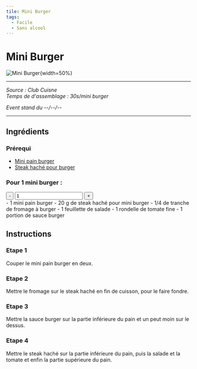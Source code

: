 ```yaml
---
tile: Mini Burger
tags:
  - Facile
  - Sans alcool
---
```


# Mini Burger

![Mini Burger](https://image.over-blog.com/qjwKg9AyZ9lwVAhbFj4eGH0CSiA=/filters:no_upscale()/image%2F0651923%2F20211029%2Fob_59f66a_mini-burger-apero.jpg){width=50%}

***
*Source : Club Cuisne* <br>
*Temps de d'assemblage : 30s/mini burger*

*Event stand du --/--/--*
***

## Ingrédients

### Prérequi

* [Mini pain burger](../Mini%20pain%20burger.md)
* [Steak haché pour burger](../Steak%20Burger.md)

### Pour 1 mini burger :

<div class="people-adjustment">
  <button class="adjust-button minus">-</button>
  <input type="number" id="num-people" value="1" min="1" data-default-quantity="1">
  <button class="adjust-button plus">+</button>
</div>

<div class="grid cards" markdown>
- <span class="ingredient" data-base-quantity="1" data-unit="">1</span> mini pain burger
- <span class="ingredient" data-base-quantity="20" data-unit="">20</span> g de steak haché pour mini burger
- <span class="ingredient" data-base-quantity="0.25" data-unit="">1/4</span> de tranche de fromage à burger
- <span class="ingredient" data-base-quantity="1" data-unit="">1</span> feuillette de salade
- <span class="ingredient" data-base-quantity="1" data-unit="">1</span> rondelle de tomate fine
- <span class="ingredient" data-base-quantity="1" data-unit="">1</span> portion de sauce burger
</div>

## Instructions

### Etape 1
Couper le mini pain burger en deux.

### Etape 2
Mettre le fromage sur le steak haché en fin de cuisson, pour le faire fondre.

### Etape 3
Mettre la sauce burger sur la partie inférieure du pain et un peut moin sur le dessus.

### Etape 4
Mettre le steak haché sur la partie inférieure du pain, puis la salade et la tomate et enfin la partie supérieure du pain.